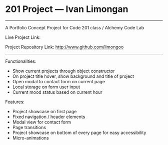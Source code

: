 # 201 Project — Ivan Limongan

----
A Portfolio Concept Project for Code 201 class / Alchemy Code Lab

Live Project Link:

Project Repository Link: http://www.github.com/limongoo

----

Functionalities:
- Show current projects through object constructor
- On project title hover, show background and title of project
- Open modal to contact form on current page
- Local storage on form user input
- Current mood status based on current hour

Features:
- Project showcase on first page
- Fixed navigation / header elements
- Modal view for contact form
- Page transitions
- Project showcase on bottom of every page for easy accessibility
- Micro-animations 
